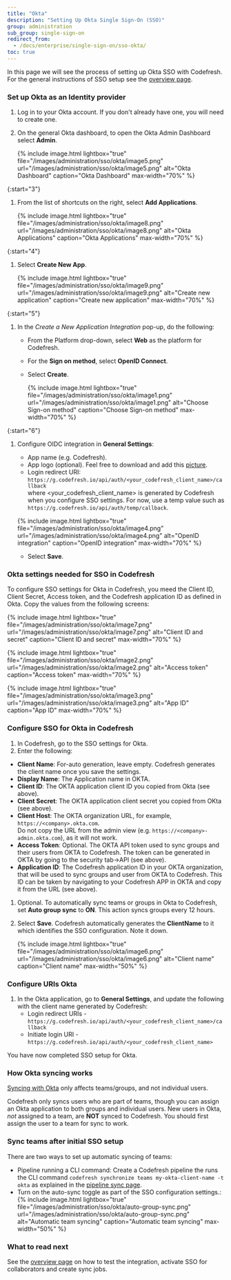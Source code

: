 ```yaml
---
title: "Okta"
description: "Setting Up Okta Single Sign-On (SSO)"
group: administration
sub_group: single-sign-on
redirect_from:
  - /docs/enterprise/single-sign-on/sso-okta/
toc: true
---
```


In this page we will see the process of setting up Okta SSO with Codefresh. For the general instructions of SSO setup
see the [overview page]({{site.baseurl}}/docs/administration/single-sign-on/sso-setup-oauth2/).

### Set up Okta as an Identity provider

1. Log in to your Okta account. If you don't already have one, you will need to create one.
1. On the general Okta dashboard, to open the Okta Admin Dashboard select **Admin**.
   
   {% include image.html 
  lightbox="true" 
  file="/images/administration/sso/okta/image5.png" 
  url="/images/administration/sso/okta/image5.png"
  alt="Okta Dashboard"
  caption="Okta Dashboard"
  max-width="70%"
  %}

{:start="3"}
1. From the list of shortcuts on the right, select **Add Applications**.
   
   {% include image.html 
  lightbox="true" 
  file="/images/administration/sso/okta/image8.png" 
  url="/images/administration/sso/okta/image8.png"
  alt="Okta Applications"
  caption="Okta Applications"
  max-width="70%"
  %}

{:start="4"}
1. Select **Create New App**.
   
   {% include image.html 
  lightbox="true" 
  file="/images/administration/sso/okta/image9.png" 
  url="/images/administration/sso/okta/image9.png"
  alt="Create new application"
  caption="Create new application"
  max-width="70%"
  %}

{:start="5"}
1. In the *Create a New Application Integration* pop-up, do the following:
   * From the Platform drop-down, select **Web** as the platform for Codefresh.
   * For the **Sign on method**, select **OpenID Connect**. 
   * Select **Create**.

     {% include image.html 
  lightbox="true" 
  file="/images/administration/sso/okta/image1.png" 
  url="/images/administration/sso/okta/image1.png"
  alt="Choose Sign-on method"
  caption="Choose Sign-on method"
  max-width="70%"
  %}

{:start="6"}
1. Configure OIDC integration in **General Settings**:
   * App name (e.g. Codefresh).
   * App logo (optional). Feel free to download and add this [picture]({{site.baseurl}}/images/administration/sso/okta/codefresh-logo.png).
   * Login redirect URI: `https://g.codefresh.io/api/auth/<your_codefresh_client_name>/callback`  
     where <your_codefresh_client_name> is generated by Codefresh when you configure SSO settings. For now, use a temp value such as `https://g.codefresh.io/api/auth/temp/callback`.
  
   {% include image.html 
   lightbox="true" 
   file="/images/administration/sso/okta/image4.png" 
   url="/images/administration/sso/okta/image4.png"
   alt="OpenID integration"
   caption="OpenID integration"
   max-width="70%"
   %}
   * Select **Save**.

### Okta settings needed for SSO in Codefresh
To configure SSO settings for Okta in Codefresh, you meed the Client ID, Client Secret, Access token, and the Codefresh application ID as defined in Okta.
Copy the values from the following screens:

{% include image.html 
lightbox="true" 
file="/images/administration/sso/okta/image7.png" 
url="/images/administration/sso/okta/image7.png"
alt="Client ID and secret"
caption="Client ID and secret"
max-width="70%"
%}

{% include image.html 
lightbox="true" 
file="/images/administration/sso/okta/image2.png" 
url="/images/administration/sso/okta/image2.png"
alt="Access token"
caption="Access token"
max-width="70%"
%}

{% include image.html 
lightbox="true" 
file="/images/administration/sso/okta/image3.png" 
url="/images/administration/sso/okta/image3.png"
alt="App ID"
caption="App ID"
max-width="70%"
%}

### Configure SSO for Okta in Codefresh
1. In Codefresh, go to the SSO settings for Okta.
1. Enter the following:
  * **Client Name**: For-auto generation, leave empty. Codefresh generates the client name once you save the settings.
  * **Display Name**: The Application name in OKTA.
  * **Client ID**: The OKTA application client ID you copied from Okta (see above).
  * **Client Secret**: The OKTA application client secret you copied from OKta (see above).
  * **Client Host**: The OKTA organization URL, for example, `https://<company>.okta.com`.   
    Do not copy the URL from the admin view (e.g. `https://<company>-admin.okta.com`), as it will not work.
  * **Access Token**: Optional. The OKTA API token used to sync groups and their users from OKTA to Codefresh. The token can be generated in OKTA by going to the security tab->API (see above).
  * **Application ID**: The Codefresh application ID in your OKTA organization, that will be used to sync groups and user from OKTA to Codefresh. This ID can be taken by navigating to your Codefresh APP in OKTA and copy it from the URL (see above).
1. Optional. To automatically sync teams or groups in Okta to Codefresh, set **Auto group sync** to **ON**. This action syncs groups every 12 hours.  
1. Select **Save**. Codefresh automatically generates the **ClientName** to it which identifies the SSO configuration.
  Note it down. 
   
   {% include image.html 
  lightbox="true" 
  file="/images/administration/sso/okta/image6.png" 
  url="/images/administration/sso/okta/image6.png"
  alt="Client name"
  caption="Client name"
  max-width="50%"
  %}

### Configure URIs Okta
1. In the Okta application, go to **General Settings**, and update the following with the client name generated by Codefresh:
   * Login redirect URIs - `https://g.codefresh.io/api/auth/<your_codefresh_client_name>/callback`
   * Initiate login URI - `https://g.codefresh.io/api/auth/<your_codefresh_client_name>`

You have now completed SSO setup for Okta. 

### How Okta syncing works
[Syncing with Okta]({{site.baseurl}}/docs/administration/single-sign-on/sso-setup-oauth2/#syncing-of-teams-after-initial-sso-setup)
only affects teams/groups, and not individual users.

Codefresh only syncs users who are part of teams, though you can assign an Okta application to both groups and individual users. 
New users in Okta, _not_ assigned to a team, are **NOT** synced to Codefresh. You should first assign the user to a team for sync to work.

### Sync teams after initial SSO setup
There are two ways to set up automatic syncing of teams:

* Pipeline running a CLI command: Create a Codefresh pipeline the runs the CLI command `codefresh synchronize teams my-okta-client-name -t okta` as explained in the [pipeline sync page]({{site.baseurl}}/docs/administration/single-sign-on/sso-setup-oauth2/#syncing-of-teams-after-initial-sso-setup).
* Turn on the auto-sync toggle as part of the SSO configuration settings.:
   {% include image.html 
  lightbox="true" 
  file="/images/administration/sso/okta/auto-group-sync.png" 
  url="/images/administration/sso/okta/auto-group-sync.png"
  alt="Automatic team syncing"
  caption="Automatic team syncing"
  max-width="50%"
  %}

### What to read next
See the [overview page]({{site.baseurl}}/docs/administration/single-sign-on/sso-setup-oauth2/#testing-your-identity-provider) on how to test the integration, activate SSO for collaborators and create sync jobs.


